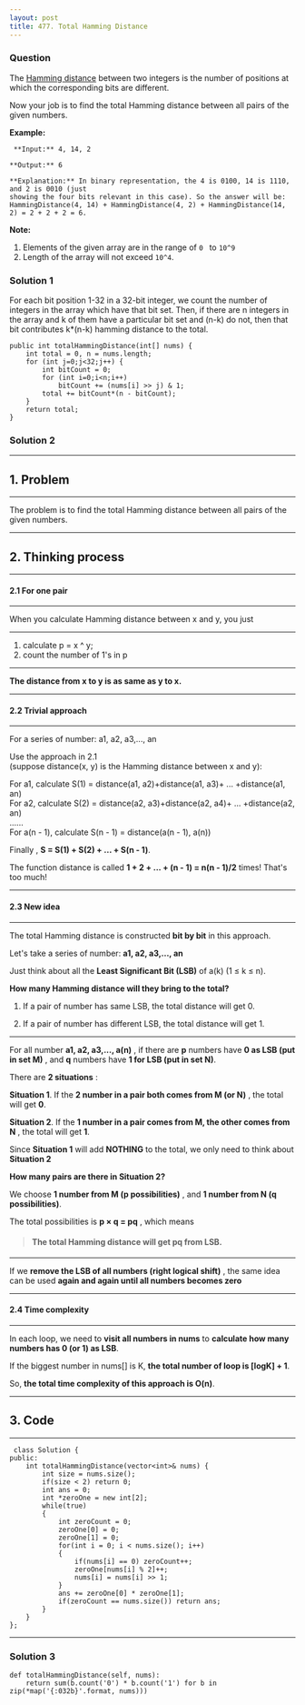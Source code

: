 ```yaml
---
layout: post
title: 477. Total Hamming Distance
---
```

### Question
The [Hamming distance](https://en.wikipedia.org/wiki/Hamming_distance) between
two integers is the number of positions at which the corresponding bits are
different.

Now your job is to find the total Hamming distance between all pairs of the
given numbers.

 **Example:**  

    
    
     **Input:** 4, 14, 2
    
    **Output:** 6
    
    **Explanation:** In binary representation, the 4 is 0100, 14 is 1110, and 2 is 0010 (just
    showing the four bits relevant in this case). So the answer will be:
    HammingDistance(4, 14) + HammingDistance(4, 2) + HammingDistance(14, 2) = 2 + 2 + 2 = 6.
    

**Note:**  

  1. Elements of the given array are in the range of `0 ` to `10^9`
  2. Length of the array will not exceed `10^4`. 

### Solution 1
For each bit position 1-32 in a 32-bit integer, we count the number of
integers in the array which have that bit set. Then, if there are n integers
in the array and k of them have a particular bit set and (n-k) do not, then
that bit contributes k*(n-k) hamming distance to the total.

    
    
    public int totalHammingDistance(int[] nums) {
        int total = 0, n = nums.length;
        for (int j=0;j<32;j++) {
            int bitCount = 0;
            for (int i=0;i<n;i++) 
                bitCount += (nums[i] >> j) & 1;
            total += bitCount*(n - bitCount);
        }
        return total;
    }
    


### Solution 2
* * *

## 1\. Problem

* * *

The problem is to find the total Hamming distance between all pairs of the
given numbers.

* * *

## 2\. Thinking process

* * *

#### 2.1 For one pair

* * *

When you calculate Hamming distance between x and y, you just

* * *

  1. calculate p = x ^ y;
  2. count the number of 1's in p

* * *

 **The distance from x to y is as same as y to x.**

* * *

#### 2.2 Trivial approach

* * *

For a series of number: a1, a2, a3,..., an

Use the approach in 2.1  
(suppose distance(x, y) is the Hamming distance between x and y):

For a1, calculate S(1) = distance(a1, a2)+distance(a1, a3)+ ... +distance(a1,
an)  
For a2, calculate S(2) = distance(a2, a3)+distance(a2, a4)+ ... +distance(a2,
an)  
......  
For a(n - 1), calculate S(n - 1) = distance(a(n - 1), a(n))

Finally , **S = S(1) + S(2) + ... + S(n - 1)**.

The function distance is called **1 + 2 + ... + (n - 1) = n(n - 1)/2** times!
That's too much!

* * *

#### 2.3 New idea

* * *

The total Hamming distance is constructed **bit by bit** in this approach.

Let's take a series of number: **a1, a2, a3,..., an**

Just think about all the **Least Significant Bit (LSB)** of a(k) (1 ≤ k ≤ n).

 **How many Hamming distance will they bring to the total?**

  1. If a pair of number has same LSB, the total distance will get 0.

  2. If a pair of number has different LSB, the total distance will get 1.

* * *

For all number **a1, a2, a3,..., a(n)** , if there are **p** numbers have **0
as LSB (put in set M)** , and **q** numbers have **1 for LSB (put in set N)**.

There are **2 situations** :

 **Situation 1**. If the **2 number in a pair both comes from M (or N)** , the
total will get **0**.

 **Situation 2**. If the **1 number in a pair comes from M, the other comes
from N** , the total will get **1**.

Since **Situation 1** will add **NOTHING** to the total, we only need to think
about **Situation 2**

 **How many pairs are there in Situation 2?**

We choose **1 number from M (p possibilities)** , and **1 number from N (q
possibilities)**.

The total possibilities is **p × q = pq** , which means

> ####  **The total Hamming distance will get pq from LSB.**

* * *

If we **remove the LSB of all numbers (right logical shift)** , the same idea
can be used **again and again until all numbers becomes zero**

* * *

#### 2.4 Time complexity

* * *

In each loop, we need to **visit all numbers in nums** to **calculate how many
numbers has 0 (or 1) as LSB**.

If the biggest number in nums[] is K, **the total number of loop is [logK] +
1**.

So, **the total time complexity of this approach is O(n)**.

* * *

## 3\. Code

* * *
    
    
     class Solution {
    public:
        int totalHammingDistance(vector<int>& nums) {
            int size = nums.size();
            if(size < 2) return 0;
            int ans = 0;
            int *zeroOne = new int[2];
            while(true)
            {
                int zeroCount = 0;
                zeroOne[0] = 0;
                zeroOne[1] = 0;
                for(int i = 0; i < nums.size(); i++)
                {
                    if(nums[i] == 0) zeroCount++;
                    zeroOne[nums[i] % 2]++;
                    nums[i] = nums[i] >> 1;
                }
                ans += zeroOne[0] * zeroOne[1];
                if(zeroCount == nums.size()) return ans;
            }
        }
    };
    

* * *


### Solution 3
    
    
    def totalHammingDistance(self, nums):
        return sum(b.count('0') * b.count('1') for b in zip(*map('{:032b}'.format, nums)))



